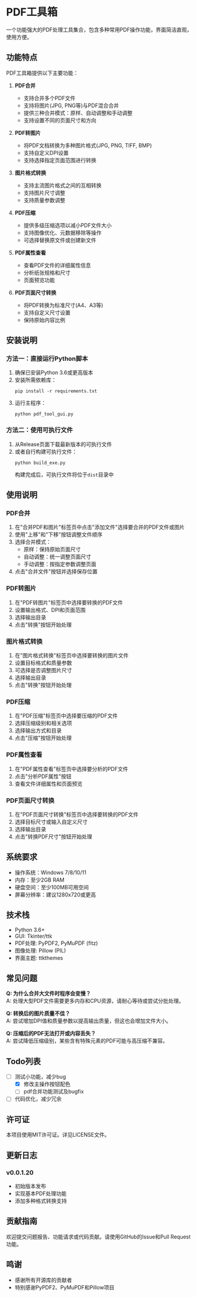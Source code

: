 # PDF工具箱

一个功能强大的PDF处理工具集合，包含多种常用PDF操作功能，界面简洁直观，使用方便。

## 功能特点

PDF工具箱提供以下主要功能：

1. **PDF合并**
   - 支持合并多个PDF文件
   - 支持将图片(JPG, PNG等)与PDF混合合并
   - 提供三种合并模式：原样、自动调整和手动调整
   - 支持设置不同的页面尺寸和方向

2. **PDF转图片**
   - 将PDF文档转换为多种图片格式(JPG, PNG, TIFF, BMP)
   - 支持自定义DPI设置
   - 支持选择指定页面范围进行转换

3. **图片格式转换**
   - 支持主流图片格式之间的互相转换
   - 支持图片尺寸调整
   - 支持质量参数调整

4. **PDF压缩**
   - 提供多级压缩选项以减小PDF文件大小
   - 支持图像优化、元数据移除等操作
   - 可选择替换原文件或创建新文件

5. **PDF属性查看**
   - 查看PDF文件的详细属性信息
   - 分析纸张规格和尺寸
   - 页面预览功能

6. **PDF页面尺寸转换**
   - 将PDF转换为标准尺寸(A4、A3等)
   - 支持自定义尺寸设置
   - 保持原始内容比例

## 安装说明

### 方法一：直接运行Python脚本

1. 确保已安装Python 3.6或更高版本
2. 安装所需依赖库：
   ```
   pip install -r requirements.txt
   ```
3. 运行主程序：
   ```
   python pdf_tool_gui.py
   ```

### 方法二：使用可执行文件

1. 从Release页面下载最新版本的可执行文件
2. 或者自行构建可执行文件：
   ```
   python build_exe.py
   ```
   构建完成后，可执行文件将位于`dist`目录中

## 使用说明

### PDF合并

1. 在"合并PDF和图片"标签页中点击"添加文件"选择要合并的PDF文件或图片
2. 使用"上移"和"下移"按钮调整文件顺序
3. 选择合并模式：
   - 原样：保持原始页面尺寸
   - 自动调整：统一调整页面尺寸
   - 手动调整：按指定参数调整页面
4. 点击"合并文件"按钮并选择保存位置

### PDF转图片

1. 在"PDF转图片"标签页中选择要转换的PDF文件
2. 设置输出格式、DPI和页面范围
3. 选择输出目录
4. 点击"转换"按钮开始处理

### 图片格式转换

1. 在"图片格式转换"标签页中选择要转换的图片文件
2. 设置目标格式和质量参数
3. 可选择是否调整图片尺寸
4. 选择输出目录
5. 点击"转换"按钮开始处理

### PDF压缩

1. 在"PDF压缩"标签页中选择要压缩的PDF文件
2. 选择压缩级别和相关选项
3. 选择输出方式和目录
4. 点击"压缩"按钮开始处理

### PDF属性查看

1. 在"PDF属性查看"标签页中选择要分析的PDF文件
2. 点击"分析PDF属性"按钮
3. 查看文件详细属性和页面预览

### PDF页面尺寸转换

1. 在"PDF页面尺寸转换"标签页中选择要转换的PDF文件
2. 选择目标尺寸或输入自定义尺寸
3. 选择输出目录
4. 点击"转换PDF尺寸"按钮开始处理

## 系统要求

- 操作系统：Windows 7/8/10/11
- 内存：至少2GB RAM
- 硬盘空间：至少100MB可用空间
- 屏幕分辨率：建议1280x720或更高

## 技术栈

- Python 3.6+
- GUI: Tkinter/ttk
- PDF处理: PyPDF2, PyMuPDF (fitz)
- 图像处理: Pillow (PIL)
- 界面主题: ttkthemes

## 常见问题

**Q: 为什么合并大文件时程序会变慢？**  
A: 处理大型PDF文件需要更多内存和CPU资源，请耐心等待或尝试分批处理。

**Q: 转换后的图片质量不佳？**  
A: 尝试增加DPI值和质量参数以提高输出质量，但这也会增加文件大小。

**Q: 压缩后的PDF无法打开或内容丢失？**  
A: 尝试降低压缩级别，某些含有特殊元素的PDF可能与高压缩不兼容。

## Todo列表
- [ ] 测试小功能，减少bug
  - [x] 修改主操作按钮配色
  - [ ] pdf合并功能测试及bugfix
- [ ] 代码优化，减少冗余

## 许可证

本项目使用MIT许可证。详见LICENSE文件。

## 更新日志

### v0.0.1.20
- 初始版本发布
- 实现基本PDF处理功能
- 添加多种格式转换支持

## 贡献指南

欢迎提交问题报告、功能请求或代码贡献。请使用GitHub的Issue和Pull Request功能。

## 鸣谢

- 感谢所有开源库的贡献者
- 特别感谢PyPDF2、PyMuPDF和Pillow项目
